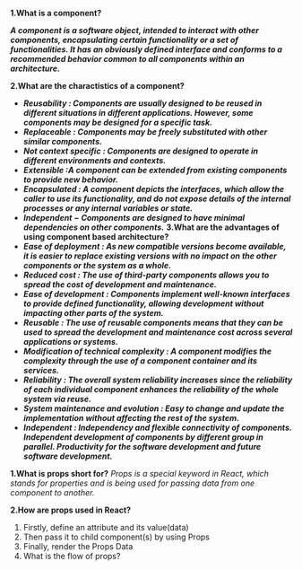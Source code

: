 **1.What is a component?**

***A component is a software object, intended to interact with other components, encapsulating certain functionality or a set of functionalities. It has an obviously defined interface and conforms to a recommended behavior common to all components within an architecture.***

**2.What are the charactistics of a component?**
 - ***Reusability : Components are usually designed to be reused in different situations in different applications. However, some components may be designed for a specific task.***
 - ***Replaceable : Components may be freely substituted with other similar components.***
 - ***Not context specific : Components are designed to operate in different environments and contexts.***
 - ***Extensible :A component can be extended from existing components to provide new behavior.***
 - ***Encapsulated : A component depicts the interfaces, which allow the caller to use its functionality, and do not expose details of the internal processes or any internal variables or state.***
 - ***Independent − Components are designed to have minimal dependencies on other components.***
**3.What are the advantages of using component based architecture?**
 - ***Ease of deployment : As new compatible versions become available, it is easier to replace existing versions with no impact on the other components or the system as a whole.***
- ***Reduced cost : The use of third-party components allows you to spread the cost of development and maintenance.***
- ***Ease of development : Components implement well-known interfaces to provide defined functionality, allowing development without impacting other parts of the system.***
- ***Reusable : The use of reusable components means that they can be used to spread the development and maintenance cost across several applications or systems.***
- ***Modification of technical complexity : A component modifies the complexity through the use of a component container and its services.***
- ***Reliability : The overall system reliability increases since the reliability of each individual component enhances the reliability of the whole system via reuse.***
- ***System maintenance and evolution : Easy to change and update the implementation without affecting the rest of the system.***
- ***Independent : Independency and flexible connectivity of components. Independent development of components by different group in parallel. Productivity for the software development and future software development.***


**1.What is props short for?**
*Props is a special keyword in React, which stands for properties and is being used for passing data from one component to another.*

**2.How are props used in React?**
1.	Firstly, define an attribute and its value(data)
2.	Then pass it to child component(s) by using Props
3.	Finally, render the Props Data
3. What is the flow of props?






